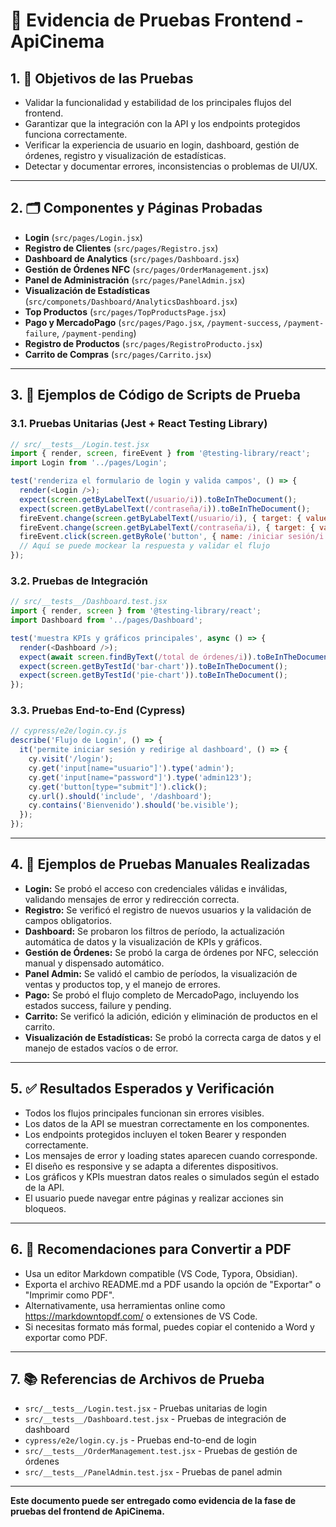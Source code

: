 # 🧪 Evidencia de Pruebas Frontend - ApiCinema

## 1. 🎯 Objetivos de las Pruebas

- Validar la funcionalidad y estabilidad de los principales flujos del frontend.
- Garantizar que la integración con la API y los endpoints protegidos funciona correctamente.
- Verificar la experiencia de usuario en login, dashboard, gestión de órdenes, registro y visualización de estadísticas.
- Detectar y documentar errores, inconsistencias o problemas de UI/UX.

---

## 2. 🗂️ Componentes y Páginas Probadas

- **Login** (`src/pages/Login.jsx`)
- **Registro de Clientes** (`src/pages/Registro.jsx`)
- **Dashboard de Analytics** (`src/pages/Dashboard.jsx`)
- **Gestión de Órdenes NFC** (`src/pages/OrderManagement.jsx`)
- **Panel de Administración** (`src/pages/PanelAdmin.jsx`)
- **Visualización de Estadísticas** (`src/componets/Dashboard/AnalyticsDashboard.jsx`)
- **Top Productos** (`src/pages/TopProductsPage.jsx`)
- **Pago y MercadoPago** (`src/pages/Pago.jsx`, `/payment-success`, `/payment-failure`, `/payment-pending`)
- **Registro de Productos** (`src/pages/RegistroProducto.jsx`)
- **Carrito de Compras** (`src/pages/Carrito.jsx`)

---

## 3. 🧩 Ejemplos de Código de Scripts de Prueba

### 3.1. Pruebas Unitarias (Jest + React Testing Library)

```javascript
// src/__tests__/Login.test.jsx
import { render, screen, fireEvent } from '@testing-library/react';
import Login from '../pages/Login';

test('renderiza el formulario de login y valida campos', () => {
  render(<Login />);
  expect(screen.getByLabelText(/usuario/i)).toBeInTheDocument();
  expect(screen.getByLabelText(/contraseña/i)).toBeInTheDocument();
  fireEvent.change(screen.getByLabelText(/usuario/i), { target: { value: 'testuser' } });
  fireEvent.change(screen.getByLabelText(/contraseña/i), { target: { value: '123456' } });
  fireEvent.click(screen.getByRole('button', { name: /iniciar sesión/i }));
  // Aquí se puede mockear la respuesta y validar el flujo
});
```

### 3.2. Pruebas de Integración

```javascript
// src/__tests__/Dashboard.test.jsx
import { render, screen } from '@testing-library/react';
import Dashboard from '../pages/Dashboard';

test('muestra KPIs y gráficos principales', async () => {
  render(<Dashboard />);
  expect(await screen.findByText(/total de órdenes/i)).toBeInTheDocument();
  expect(screen.getByTestId('bar-chart')).toBeInTheDocument();
  expect(screen.getByTestId('pie-chart')).toBeInTheDocument();
});
```

### 3.3. Pruebas End-to-End (Cypress)

```javascript
// cypress/e2e/login.cy.js
describe('Flujo de Login', () => {
  it('permite iniciar sesión y redirige al dashboard', () => {
    cy.visit('/login');
    cy.get('input[name="usuario"]').type('admin');
    cy.get('input[name="password"]').type('admin123');
    cy.get('button[type="submit"]').click();
    cy.url().should('include', '/dashboard');
    cy.contains('Bienvenido').should('be.visible');
  });
});
```

---

## 4. 📝 Ejemplos de Pruebas Manuales Realizadas

- **Login:** Se probó el acceso con credenciales válidas e inválidas, validando mensajes de error y redirección correcta.
- **Registro:** Se verificó el registro de nuevos usuarios y la validación de campos obligatorios.
- **Dashboard:** Se probaron los filtros de período, la actualización automática de datos y la visualización de KPIs y gráficos.
- **Gestión de Órdenes:** Se probó la carga de órdenes por NFC, selección manual y dispensado automático.
- **Panel Admin:** Se validó el cambio de períodos, la visualización de ventas y productos top, y el manejo de errores.
- **Pago:** Se probó el flujo completo de MercadoPago, incluyendo los estados success, failure y pending.
- **Carrito:** Se verificó la adición, edición y eliminación de productos en el carrito.
- **Visualización de Estadísticas:** Se probó la correcta carga de datos y el manejo de estados vacíos o de error.

---

## 5. ✅ Resultados Esperados y Verificación

- Todos los flujos principales funcionan sin errores visibles.
- Los datos de la API se muestran correctamente en los componentes.
- Los endpoints protegidos incluyen el token Bearer y responden correctamente.
- Los mensajes de error y loading states aparecen cuando corresponde.
- El diseño es responsive y se adapta a diferentes dispositivos.
- Los gráficos y KPIs muestran datos reales o simulados según el estado de la API.
- El usuario puede navegar entre páginas y realizar acciones sin bloqueos.

---

## 6. 📄 Recomendaciones para Convertir a PDF

- Usa un editor Markdown compatible (VS Code, Typora, Obsidian).
- Exporta el archivo README.md a PDF usando la opción de "Exportar" o "Imprimir como PDF".
- Alternativamente, usa herramientas online como https://markdowntopdf.com/ o extensiones de VS Code.
- Si necesitas formato más formal, puedes copiar el contenido a Word y exportar como PDF.

---

## 7. 📚 Referencias de Archivos de Prueba

- `src/__tests__/Login.test.jsx` - Pruebas unitarias de login
- `src/__tests__/Dashboard.test.jsx` - Pruebas de integración de dashboard
- `cypress/e2e/login.cy.js` - Pruebas end-to-end de login
- `src/__tests__/OrderManagement.test.jsx` - Pruebas de gestión de órdenes
- `src/__tests__/PanelAdmin.test.jsx` - Pruebas de panel admin

---

**Este documento puede ser entregado como evidencia de la fase de pruebas del frontend de ApiCinema.**
